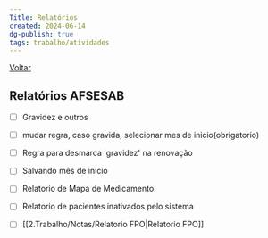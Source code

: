 ```yaml
---
Title: Relatórios
created: 2024-06-14
dg-publish: true
tags: trabalho/atividades
---
```

[Voltar](2.Trabalho/index.md)
## Relatórios AFSESAB
- [ ] Gravidez e outros
- [ ] mudar regra, caso gravida, selecionar mes de inicio(obrigatorio)
- [ ] Regra para desmarca 'gravidez' na renovação
- [ ] Salvando mês de inicio
- [ ] Relatorio de Mapa de Medicamento
- [ ] Relatorio de pacientes inativados pelo sistema 
- [ ] [[2.Trabalho/Notas/Relatorio FPO\|Relatorio FPO]]

  